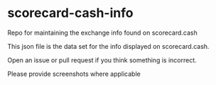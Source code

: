 # scorecard-cash-info
Repo for maintaining the exchange info found on scorecard.cash

This json file is the data set for the info displayed on scorecard.cash. 

Open an issue or pull request if you think something is incorrect.

Please provide screenshots where applicable
